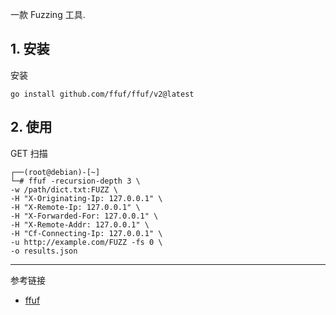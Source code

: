 一款 Fuzzing 工具.

## 1. 安装

安装

```
go install github.com/ffuf/ffuf/v2@latest
```

## 2. 使用

GET 扫描

```
┌──(root@debian)-[~]
└─# ffuf -recursion-depth 3 \
-w /path/dict.txt:FUZZ \
-H "X-Originating-Ip: 127.0.0.1" \
-H "X-Remote-Ip: 127.0.0.1" \
-H "X-Forwarded-For: 127.0.0.1" \
-H "X-Remote-Addr: 127.0.0.1" \
-H "Cf-Connecting-Ip: 127.0.0.1" \
-u http://example.com/FUZZ -fs 0 \
-o results.json
```

---

参考链接

- [ffuf](https://www.kali.org/tools/ffuf/)